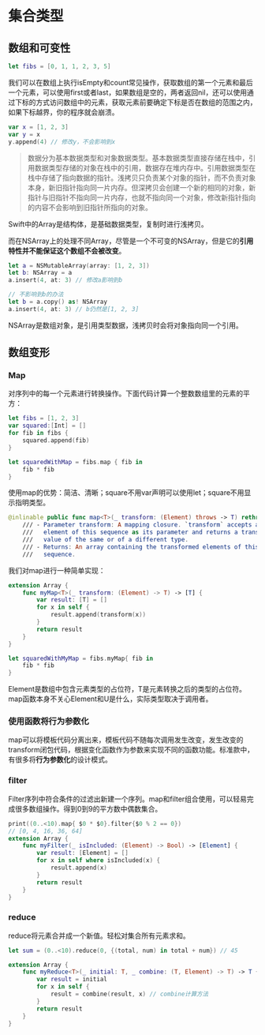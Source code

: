 # 集合类型

## 数组和可变性

```swift
let fibs = [0, 1, 1, 2, 3, 5]
```

我们可以在数组上执行isEmpty和count常见操作，获取数组的第一个元素和最后一个元素，可以使用first或者last，如果数组是空的，两者返回nil，还可以使用通过下标的方式访问数组中的元素，获取元素前要确定下标是否在数组的范围之内，如果下标越界，你的程序就会崩溃。

```swift
var x = [1, 2, 3]
var y = x
y.append(4) // 修改y，不会影响到x
```

> 数据分为基本数据类型和对象数据类型。基本数据类型直接存储在栈中，引用数据类型存储的对象在栈中的引用，数据存在堆内存中。引用数据类型在栈中存储了指向数据的指针。浅拷贝只负责某个对象的指针，而不负责对象本身，新旧指针指向同一片内存。但深拷贝会创建一个新的相同的对象，新指针与旧指针不指向同一片内存，也就不指向同一个对象，修改新指针指向的内容不会影响到旧指针所指向的对象。

Swift中的Array是结构体，是基础数据类型，复制时进行浅拷贝。

而在NSArray上的处理不同Array，尽管是一个不可变的NSArray，但是它的**引用特性并不能保证这个数组不会被改变**。

```swift
let a = NSMutableArray(array: [1, 2, 3])
let b: NSArray = a
a.insert(4, at: 3) // 修改a影响到b

// 不影响到b的办法
let b = a.copy() as! NSArray
a.insert(4, at: 3) // b仍然是[1, 2, 3]
```

NSArray是数组对象，是引用类型数据，浅拷贝时会将对象指向同一个引用。

## 数组变形

### Map

对序列中的每一个元素进行转换操作。下面代码计算一个整数数组里的元素的平方：

```swift
let fibs = [1, 2, 3]
var squared:[Int] = []
for fib in fibs {
    squared.append(fib)
}

let squaredWithMap = fibs.map { fib in
    fib * fib
}
```

使用map的优势：简洁、清晰；square不用var声明可以使用let；square不用显示指明类型。

```swift
@inlinable public func map<T>(_ transform: (Element) throws -> T) rethrows -> [T]
    /// - Parameter transform: A mapping closure. `transform` accepts an
    ///   element of this sequence as its parameter and returns a transformed
    ///   value of the same or of a different type.
    /// - Returns: An array containing the transformed elements of this
    ///   sequence.
```

我们对map进行一种简单实现：

```swift
extension Array {
    func myMap<T>(_ transform: (Element) -> T) -> [T] {
        var result: [T] = []
        for x in self {
            result.append(transform(x))
        }
        return result
    }
}

let squaredWithMyMap = fibs.myMap{ fib in
    fib * fib
}
```

Element是数组中包含元素类型的占位符，T是元素转换之后的类型的占位符。map函数本身不关心Element和U是什么，实际类型取决于调用者。

### 使用函数将行为参数化

map可以将模板代码分离出来，模板代码不随每次调用发生改变，发生改变的transform闭包代码，根据变化函数作为参数来实现不同的函数功能。标准款中，有很多将**行为参数化**的设计模式。

### filter

Filter序列中符合条件的过滤出新建一个序列。map和filter组合使用，可以轻易完成很多数组操作。得到0到9的平方数中偶数集合。

```swift
print((0..<10).map{ $0 * $0}.filter{$0 % 2 == 0})
// [0, 4, 16, 36, 64]
extension Array {
    func myFilter(_ isIncluded: (Element) -> Bool) -> [Element] {
        var result: [Element] = []
        for x in self where isIncluded(x) {
            result.append(x)
        }
        return result
    }
}
```

### reduce

reduce将元素合并成一个新值。轻松对集合所有元素求和。

```swift
let sum = (0..<10).reduce(0, {(total, num) in total + num}) // 45

extension Array {
    func myReduce<T>(_ initial: T, _ combine: (T, Element) -> T) -> T {
        var result = initial
        for x in self {
            result = combine(result, x) // combine计算方法
        }
        return result
    }
}
```

